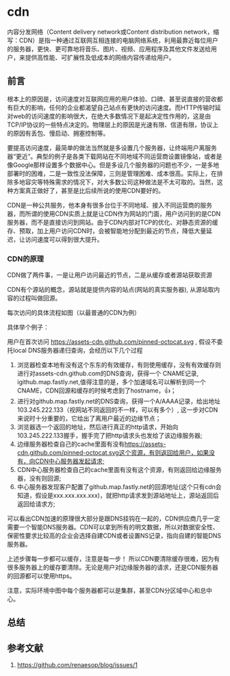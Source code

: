 # cdn

内容分发网络（Content delivery network或Content distribution network，缩写：CDN）是指一种通过互联网互相连接的电脑网络系统，利用最靠近每位用户的服务器，更快、更可靠地将音乐、图片、视频、应用程序及其他文件发送给用户，来提供高性能、可扩展性及低成本的网络内容传递给用户。

## 前言

根本上的原因是，访问速度对互联网应用的用户体验、口碑、甚至说直接的营收都有巨大的影响，任何的企业都渴望自己站点有更快的访问速度。而HTTP传输时延对web的访问速度的影响很大，在绝大多数情况下是起决定性作用的，这是由TCP/IP协议的一些特点决定的。物理层上的原因是光速有限、信道有限，协议上的原因有丢包、慢启动、拥塞控制等。

要提高访问速度，最简单的做法当然就是多设置几个服务器，让终端用户离服务器“更近”。典型的例子是各类下载网站在不同地域不同运营商设置镜像站，或者是像Google那样设置多个数据中心。但是多设几个服务器的问题也不少，一是多地部署时的困难，二是一致性没法保障，三则是管理困难、成本很高。实际上，在排除多地容灾等特殊需求的情况下，对大多数公司这种做法是不太可取的。当然，这种方案真正做好了，甚至是比后续所说的使用CDN要好的。

CDN是一种公共服务，他本身有很多台位于不同地域、接入不同运营商的服务器，而所谓的使用CDN实质上就是让CDN作为网站的门面，用户访问到的是CDN服务器，而不是直接访问到网站。由于CDN内部对TCP的优化、对静态资源的缓存、预取，加上用户访问CDN时，会被智能地分配到最近的节点，降低大量延迟，让访问速度可以得到很大提升。

### CDN的原理

CDN做了两件事，一是让用户访问最近的节点，二是从缓存或者源站获取资源

CDN有个源站的概念，源站就是提供内容的站点(网站的真实服务器), 从源站取内容的过程叫做回源。

每次访问的具体流程如图（以最普通的CDN为例）

具体举个例子：

用户在首次访问 <https://assets-cdn.github.com/pinned-octocat.svg> , 假设不委托local DNS服务器递归查询，会经历以下几个过程

1. 浏览器检查本地有没有这个东东的有效缓存，有则使用缓存，没有有效缓存则进行对assets-cdn.github.com的DNS查询，获得一个 CNAME记录, igithub.map.fastly.net,值得注意的是，多个加速域名可以解析到同一个CNAME，CDN回源和缓存的时候考虑到了hostname，👍；
2. 进行对github.map.fastly.net的DNS查询，获得一个A/AAAA记录，给出地址103.245.222.133（视网站不同返回的不一样，可以有多个）, 这一步对CDN来说时十分重要的，它给出了离用户最近的边缘节点；
3. 浏览器选一个返回的地址，然后进行真正的http请求，开始向103.245.222.133握手，握手完了把http请求头也发给了该边缘服务器;
4. 边缘服务器检查自己的cache里面有没有<https://assets-cdn.github.com/pinned-octocat.svg这个资源，有则返回给用户，如果没有，向CDN中心服务器发起请求;>
5. CDN中心服务器检查自己的cache里面有没有这个资源，有则返回给边缘服务器，没有则回源;
6. 中心服务器发现客户配置了github.map.fastly.net的回源地址(这个只有cdn会知道，假设是xxx.xxx.xxx.xxx)，就把http请求发到源站地址上，源站返回后返回给请求方;

 可以看出CDN加速的原理很大部分是跟DNS挂钩在一起的，CDN供应商几乎一定需要一个智能DNS服务器。CDN可以拿到所有的明文数据，所以对数据安全性、保密性要求比较高的企业会选择自建CDN或者设置NS记录，指向自建的智能DNS服务器。

上述步骤每一步都可以缓存，注意是每一步！ 所以CDN要清除缓存很难，因为有很多服务器上的缓存要清除。无论是用户对边缘服务器的请求，还是CDN服务器的回源都可以使用https。

注意，实际环境中图中每个服务器都可以是集群，甚至CDN分区域中心和总中心。

## 总结

## 参考文献

1. <https://github.com/renaesop/blog/issues/1>
